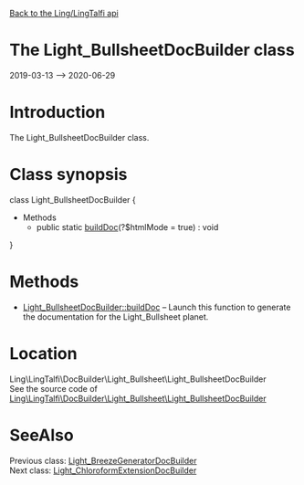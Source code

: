 [Back to the Ling/LingTalfi api](https://github.com/lingtalfi/LingTalfi/blob/master/doc/api/Ling/LingTalfi.md)



The Light_BullsheetDocBuilder class
================
2019-03-13 --> 2020-06-29






Introduction
============

The Light_BullsheetDocBuilder class.



Class synopsis
==============


class <span class="pl-k">Light_BullsheetDocBuilder</span>  {

- Methods
    - public static [buildDoc](https://github.com/lingtalfi/LingTalfi/blob/master/doc/api/Ling/LingTalfi/DocBuilder/Light_Bullsheet/Light_BullsheetDocBuilder/buildDoc.md)(?$htmlMode = true) : void

}






Methods
==============

- [Light_BullsheetDocBuilder::buildDoc](https://github.com/lingtalfi/LingTalfi/blob/master/doc/api/Ling/LingTalfi/DocBuilder/Light_Bullsheet/Light_BullsheetDocBuilder/buildDoc.md) &ndash; Launch this function to generate the documentation for the Light_Bullsheet planet.





Location
=============
Ling\LingTalfi\DocBuilder\Light_Bullsheet\Light_BullsheetDocBuilder<br>
See the source code of [Ling\LingTalfi\DocBuilder\Light_Bullsheet\Light_BullsheetDocBuilder](https://github.com/lingtalfi/LingTalfi/blob/master/DocBuilder/Light_Bullsheet/Light_BullsheetDocBuilder.php)



SeeAlso
==============
Previous class: [Light_BreezeGeneratorDocBuilder](https://github.com/lingtalfi/LingTalfi/blob/master/doc/api/Ling/LingTalfi/DocBuilder/Light_BreezeGenerator/Light_BreezeGeneratorDocBuilder.md)<br>Next class: [Light_ChloroformExtensionDocBuilder](https://github.com/lingtalfi/LingTalfi/blob/master/doc/api/Ling/LingTalfi/DocBuilder/Light_ChloroformExtension/Light_ChloroformExtensionDocBuilder.md)<br>
